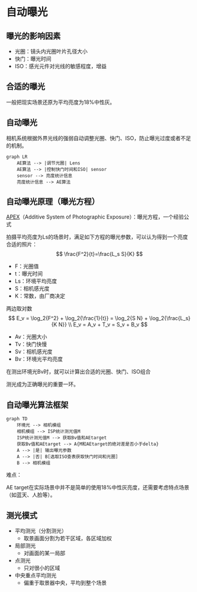 # 自动曝光

## 曝光的影响因素

* 光圈：镜头内光圈叶片孔径大小
* 快门：曝光时间
* ISO：感光元件对光线的敏感程度，增益



## 合适的曝光

一般把现实场景还原为平均亮度为18%中性灰。



## 自动曝光

相机系统根据外界光线的强弱自动调整光圈、快门、ISO，防止曝光过度或者不足的机制。

```mermaid
graph LR
	AE算法 --> |调节光圈| Lens
	AE算法 --> |控制快门时间和ISO| sensor
	sensor --> 亮度统计信息
	亮度统计信息 --> AE算法
```





## 自动曝光原理（曝光方程）

[APEX](https://en.wikipedia.org/wiki/APEX_system)（Additive System of Photographic Exposure）：曝光方程，一个经验公式

拍摄平均亮度为Ls的场景时，满足如下方程的曝光参数，可以认为得到一个亮度合适的照片：
$$
\frac{F^2}{t}=\frac{L_s S}{K}
$$

* F：光圈值
* t：曝光时间
* Ls：环境平均亮度
* S：相机感光度
* K：常数，由厂商决定



两边取对数
$$
E_v = \log_2{F^2} + \log_2{\frac{1}{t}} = \log_2{S N} + \log_2{\frac{L_s}{K N}} \\
E_v = A_v + T_v = S_v + B_v
$$

* Av：光圈大小
* Tv：快门快慢
* Sv：相机感光度
* Bv：环境光平均亮度



在测出环境光Bv时，就可以计算出合适的光圈、快门、ISO组合



测光成为正确曝光的重要一环。



## 自动曝光算法框架

```mermaid
graph TD
	环境光 --> 相机模组
	相机模组 --> ISP统计测光值M
	ISP统计测光值M --> 获取Bv值和AEtarget
	获取Bv值和AEtarget --> A{M和AEtarget的绝对差是否小于delta}
	A --> |是| 输出曝光参数
	A --> |否| B[选取ISO查表获取快门时间和光圈]
	B --> 相机模组
```

难点：

AE target在实际场景中并不是简单的使用18%中性灰亮度，还需要考虑特点场景（如蓝天、人脸等）。





## 测光模式

* 平均测光（分割测光）
  * 取景画面分割为若干区域，各区域加权
* 局部测光
  * 对画面的某一局部
* 点测光
  * 只对很小的区域
* 中央重点平均测光
  * 偏重于取景器中央，平均到整个场景